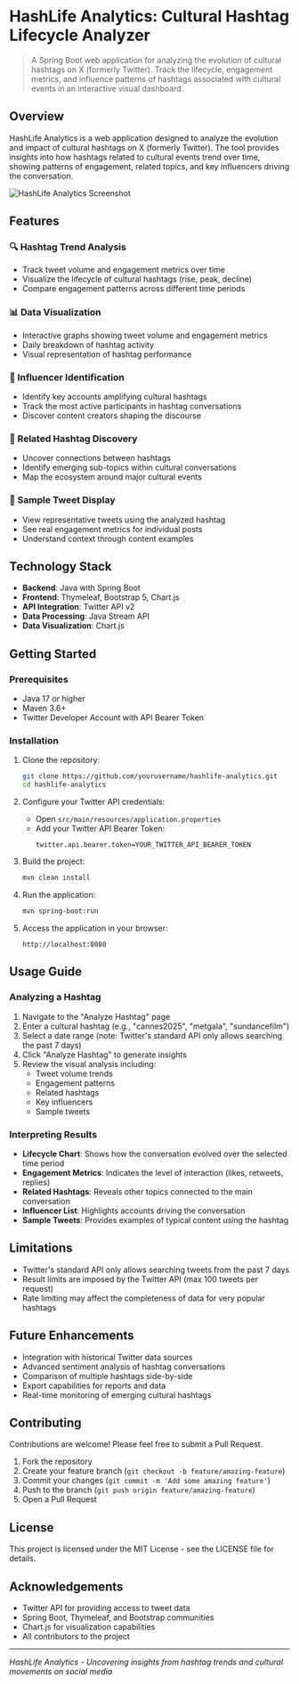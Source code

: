 # HashLife Analytics: Cultural Hashtag Lifecycle Analyzer

> A Spring Boot web application for analyzing the evolution of cultural hashtags on X (formerly Twitter). Track the lifecycle, engagement metrics, and influence patterns of hashtags associated with cultural events in an interactive visual dashboard.

## Overview
HashLife Analytics is a web application designed to analyze the evolution and impact of cultural hashtags on X (formerly Twitter). The tool provides insights into how hashtags related to cultural events trend over time, showing patterns of engagement, related topics, and key influencers driving the conversation.

![HashLife Analytics Screenshot](https://via.placeholder.com/800x400.png?text=HashLife+Analytics+Screenshot)

## Features

### 🔍 Hashtag Trend Analysis
- Track tweet volume and engagement metrics over time
- Visualize the lifecycle of cultural hashtags (rise, peak, decline)
- Compare engagement patterns across different time periods

### 📊 Data Visualization
- Interactive graphs showing tweet volume and engagement metrics
- Daily breakdown of hashtag activity
- Visual representation of hashtag performance

### 👥 Influencer Identification
- Identify key accounts amplifying cultural hashtags
- Track the most active participants in hashtag conversations
- Discover content creators shaping the discourse

### 🔗 Related Hashtag Discovery
- Uncover connections between hashtags
- Identify emerging sub-topics within cultural conversations
- Map the ecosystem around major cultural events

### 📱 Sample Tweet Display
- View representative tweets using the analyzed hashtag
- See real engagement metrics for individual posts
- Understand context through content examples

## Technology Stack

- **Backend**: Java with Spring Boot
- **Frontend**: Thymeleaf, Bootstrap 5, Chart.js
- **API Integration**: Twitter API v2
- **Data Processing**: Java Stream API
- **Data Visualization**: Chart.js

## Getting Started

### Prerequisites
- Java 17 or higher
- Maven 3.6+
- Twitter Developer Account with API Bearer Token

### Installation

1. Clone the repository:
   ```bash
   git clone https://github.com/yourusername/hashlife-analytics.git
   cd hashlife-analytics
   ```

2. Configure your Twitter API credentials:
   - Open `src/main/resources/application.properties`
   - Add your Twitter API Bearer Token:
     ```properties
     twitter.api.bearer.token=YOUR_TWITTER_API_BEARER_TOKEN
     ```

3. Build the project:
   ```bash
   mvn clean install
   ```

4. Run the application:
   ```bash
   mvn spring-boot:run
   ```

5. Access the application in your browser:
   ```
   http://localhost:8080
   ```

## Usage Guide

### Analyzing a Hashtag

1. Navigate to the "Analyze Hashtag" page
2. Enter a cultural hashtag (e.g., "cannes2025", "metgala", "sundancefilm")
3. Select a date range (note: Twitter's standard API only allows searching the past 7 days)
4. Click "Analyze Hashtag" to generate insights
5. Review the visual analysis including:
   - Tweet volume trends
   - Engagement patterns
   - Related hashtags
   - Key influencers
   - Sample tweets

### Interpreting Results

- **Lifecycle Chart**: Shows how the conversation evolved over the selected time period
- **Engagement Metrics**: Indicates the level of interaction (likes, retweets, replies)
- **Related Hashtags**: Reveals other topics connected to the main conversation
- **Influencer List**: Highlights accounts driving the conversation
- **Sample Tweets**: Provides examples of typical content using the hashtag

## Limitations

- Twitter's standard API only allows searching tweets from the past 7 days
- Result limits are imposed by the Twitter API (max 100 tweets per request)
- Rate limiting may affect the completeness of data for very popular hashtags

## Future Enhancements

- Integration with historical Twitter data sources
- Advanced sentiment analysis of hashtag conversations
- Comparison of multiple hashtags side-by-side
- Export capabilities for reports and data
- Real-time monitoring of emerging cultural hashtags

## Contributing

Contributions are welcome! Please feel free to submit a Pull Request.

1. Fork the repository
2. Create your feature branch (`git checkout -b feature/amazing-feature`)
3. Commit your changes (`git commit -m 'Add some amazing feature'`)
4. Push to the branch (`git push origin feature/amazing-feature`)
5. Open a Pull Request

## License

This project is licensed under the MIT License - see the LICENSE file for details.

## Acknowledgements

- Twitter API for providing access to tweet data
- Spring Boot, Thymeleaf, and Bootstrap communities
- Chart.js for visualization capabilities
- All contributors to the project

---

*HashLife Analytics - Uncovering insights from hashtag trends and cultural movements on social media*
